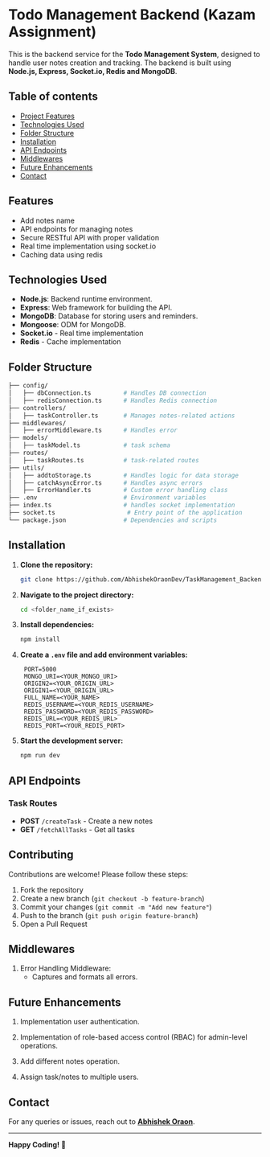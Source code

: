 # Todo Management Backend (Kazam Assignment)

This is the backend service for the **Todo Management System**, designed to handle user notes creation and tracking. The backend is built using **Node.js, Express, Socket.io, Redis and MongoDB**.


## Table of contents

- [Project Features](#features)
- [Technologies Used](#technologies-used)
- [Folder Structure](#folder-structure)
- [Installation](#installation)
- [API Endpoints](#api-endpoints)
- [Middlewares](#middlewares)
- [Future Enhancements](#future-enhancements)
- [Contact](#contact)



## Features
- Add notes name 
- API endpoints for managing notes
- Secure RESTful API with proper validation
- Real time implementation using socket.io
- Caching data using redis


## Technologies Used

- **Node.js**: Backend runtime environment.
- **Express**: Web framework for building the API.
- **MongoDB**: Database for storing users and reminders.
- **Mongoose**: ODM for MongoDB.
- **Socket.io** - Real time implementation
- **Redis** - Cache implementation


## Folder Structure

```bash
├── config/
│   ├── dbConnection.ts         # Handles DB connection
│   ├── redisConnection.ts      # Handles Redis connection
├── controllers/
│   ├── taskController.ts       # Manages notes-related actions
├── middlewares/
│   ├── errorMiddleware.ts      # Handles error
├── models/
│   ├── taskModel.ts            # task schema
├── routes/
│   ├── taskRoutes.ts           # task-related routes
├── utils/
│   ├── addtoStorage.ts         # Handles logic for data storage  
│   ├── catchAsyncError.ts      # Handles async errors 
│   ├── ErrorHandler.ts         # Custom error handling class
├── .env                        # Environment variables
├── index.ts                    # handles socket implementation
├── socket.ts                    # Entry point of the application
└── package.json                # Dependencies and scripts
```





## Installation

1. **Clone the repository:**
   ```sh
   git clone https://github.com/AbhishekOraonDev/TaskManagement_Backend.git
   ```

2. **Navigate to the project directory:**
   ```sh
   cd <folder_name_if_exists> 
   ```

3. **Install dependencies:**
   ```sh
   npm install
   ```

4. **Create a `.env` file and add environment variables:**
   ```env
    PORT=5000
    MONGO_URI=<YOUR_MONGO_URI>
    ORIGIN2=<YOUR_ORIGIN_URL>
    ORIGIN1=<YOUR_ORIGIN_URL>
    FULL_NAME=<YOUR_NAME>
    REDIS_USERNAME=<YOUR_REDIS_USERNAME>
    REDIS_PASSWORD=<YOUR_REDIS_PASSWORD>
    REDIS_URL=<YOUR_REDIS_URL>
    REDIS_PORT=<YOUR_REDIS_PORT>
   ```

5. **Start the development server:**
   ```sh
   npm run dev
   ```

## API Endpoints

### Task Routes
- **POST** `/createTask` - Create a new notes
- **GET** `/fetchAllTasks` - Get all tasks



## Contributing
Contributions are welcome! Please follow these steps:
1. Fork the repository
2. Create a new branch (`git checkout -b feature-branch`)
3. Commit your changes (`git commit -m "Add new feature"`)
4. Push to the branch (`git push origin feature-branch`)
5. Open a Pull Request


## Middlewares

1. Error Handling Middleware:
    - Captures and formats all errors.




## Future Enhancements

1. Implementation user authentication.

2. Implementation of role-based access control (RBAC) for admin-level operations.

3. Add different notes operation.

4. Assign task/notes to multiple users.


 

## Contact
For any queries or issues, reach out to **[Abhishek Oraon](https://github.com/AbhishekOraonDev)**.

---
**Happy Coding! 🚀**

